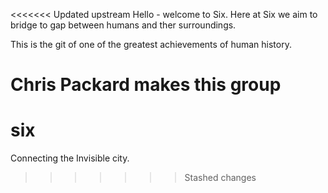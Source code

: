 <<<<<<< Updated upstream
Hello - welcome to Six. Here at Six we aim to bridge to gap between humans and ther surroundings. 

This is the git of one of the greatest achievements of human history.

Chris Packard makes this group
=======
six
===

Connecting the Invisible city.
>>>>>>> Stashed changes
